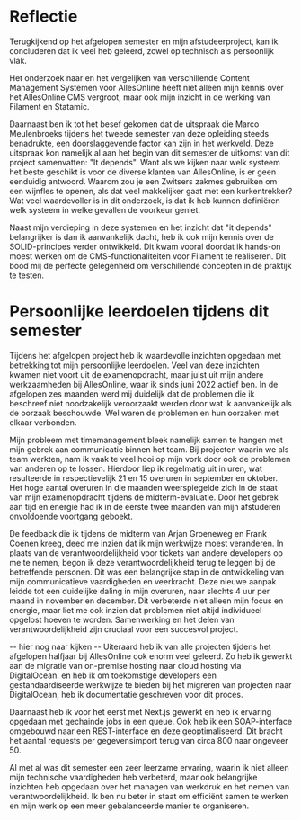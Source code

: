 # Reflectie

Terugkijkend op het afgelopen semester en mijn afstudeerproject, kan ik concluderen dat ik veel heb geleerd, zowel op technisch als persoonlijk vlak.

Het onderzoek naar en het vergelijken van verschillende Content Management Systemen voor AllesOnline heeft niet alleen mijn kennis over het AllesOnline CMS vergroot, maar ook mijn inzicht in de werking van Filament en Statamic. 

Daarnaast ben ik tot het besef gekomen dat de uitspraak die Marco Meulenbroeks tijdens het tweede semester van deze opleiding steeds benadrukte, een doorslaggevende factor kan zijn in het werkveld. Deze uitspraak kon namelijk al aan het begin van dit semester de uitkomst van dit project samenvatten: "It depends". Want als we kijken naar welk systeem het beste geschikt is voor de diverse klanten van AllesOnline, is er geen eenduidig antwoord. Waarom zou je een Zwitsers zakmes gebruiken om een wijnfles te openen, als dat veel makkelijker gaat met een kurkentrekker? Wat veel waardevoller is in dit onderzoek, is dat ik heb kunnen definiëren welk systeem in welke gevallen de voorkeur geniet.

Naast mijn verdieping in deze systemen en het inzicht dat "it depends" belangrijker is dan ik aanvankelijk dacht, heb ik ook mijn kennis over de SOLID-principes verder ontwikkeld. Dit kwam vooral doordat ik hands-on moest werken om de CMS-functionaliteiten voor Filament te realiseren. Dit bood mij de perfecte gelegenheid om verschillende concepten in de praktijk te testen.

# Persoonlijke leerdoelen tijdens dit semester
Tijdens het afgelopen project heb ik waardevolle inzichten opgedaan met betrekking tot mijn persoonlijke leerdoelen. Veel van deze inzichten kwamen niet voort uit de examenopdracht, maar juist uit mijn andere werkzaamheden bij AllesOnline, waar ik sinds juni 2022 actief ben. In de afgelopen zes maanden werd mij duidelijk dat de problemen die ik beschreef niet noodzakelijk veroorzaakt werden door wat ik aanvankelijk als de oorzaak beschouwde. Wel waren de problemen en hun oorzaken met elkaar verbonden.

Mijn probleem met timemanagement bleek namelijk samen te hangen met mijn gebrek aan communicatie binnen het team. Bij projecten waarin we als team werkten, nam ik vaak te veel hooi op mijn vork door ook de problemen van anderen op te lossen. Hierdoor liep ik regelmatig uit in uren, wat resulteerde in respectievelijk 21 en 15 overuren in september en oktober. Het hoge aantal overuren in die maanden weerspiegelde zich in de staat van mijn examenopdracht tijdens de midterm-evaluatie. Door het gebrek aan tijd en energie had ik in de eerste twee maanden van mijn afstuderen onvoldoende voortgang geboekt.

De feedback die ik tijdens de midterm van Arjan Groeneweg en Frank Coenen kreeg, deed me inzien dat ik mijn werkwijze moest veranderen. In plaats van de verantwoordelijkheid voor tickets van andere developers op me te nemen, begon ik deze verantwoordelijkheid terug te leggen bij de betreffende personen. Dit was een belangrijke stap in de ontwikkeling van mijn communicatieve vaardigheden en veerkracht. Deze nieuwe aanpak leidde tot een duidelijke daling in mijn overuren, naar slechts 4 uur per maand in november en december. Dit verbeterde niet alleen mijn focus en energie, maar liet me ook inzien dat problemen niet altijd individueel opgelost hoeven te worden. Samenwerking en het delen van verantwoordelijkheid zijn cruciaal voor een succesvol project.


-- hier nog naar kijken -- 
Uiteraard heb ik van alle projecten tijdens het afgelopen halfjaar bij AllesOnline ook enorm veel geleerd. Zo heb ik gewerkt aan de migratie van on-premise hosting naar cloud hosting via DigitalOcean. en heb ik om toekomstige developers een gestandaardiseerde werkwijze te bieden bij het migreren van projecten naar DigitalOcean, heb ik documentatie geschreven voor dit proces.

Daarnaast heb ik voor het eerst met Next.js gewerkt en heb ik ervaring opgedaan met gechainde jobs in een queue. Ook heb ik een SOAP-interface omgebouwd naar een REST-interface en deze geoptimaliseerd. Dit bracht het aantal requests per gegevensimport terug van circa 800 naar ongeveer 50.

Al met al was dit semester een zeer leerzame ervaring, waarin ik niet alleen mijn technische vaardigheden heb verbeterd, maar ook belangrijke inzichten heb opgedaan over het managen van werkdruk en het nemen van verantwoordelijkheid. Ik ben nu beter in staat om efficiënt samen te werken en mijn werk op een meer gebalanceerde manier te organiseren.